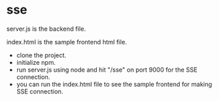 # sse

server.js is the backend file.

index.html is the sample frontend html file.

- clone the project.
- initialize npm.
- run server.js using node and hit "/sse" on port 9000 for the SSE connection.
- you can run the index.html file to see the sample frontend for making SSE connection.
